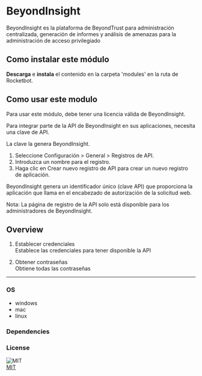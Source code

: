 



# BeyondInsight
  
BeyondInsight es la plataforma de BeyondTrust para administración centralizada, generación de informes y análisis de amenazas para la administración de acceso privilegiado

## Como instalar este módulo
  
__Descarga__ e __instala__ el contenido en la carpeta 'modules' en la ruta de Rocketbot.  


## Como usar este modulo
Para usar este módulo, debe tener una licencia válida de BeyondInsight.

Para integrar parte de la API de BeyondInsight en sus aplicaciones, necesita una clave de API.

La clave la genera BeyondInsight.

1. Seleccione Configuración > General > Registros de API.
2. Introduzca un nombre para el registro.
3. Haga clic en Crear nuevo registro de API para crear un nuevo registro de aplicación.

BeyondInsight genera un identificador único (clave API) que proporciona la aplicación que llama en el encabezado de autorización de la solicitud web.

Nota: La página de registro de la API solo está disponible para los administradores de BeyondInsight.


## Overview


1. Establecer credenciales  
Establece las credenciales para tener disponible la API

2. Obtener contraseñas  
Obtiene todas las contraseñas  




----
### OS

- windows
- mac
- linux

### Dependencies

### License
  
![MIT](https://camo.githubusercontent.com/107590fac8cbd65071396bb4d04040f76cde5bde/687474703a2f2f696d672e736869656c64732e696f2f3a6c6963656e73652d6d69742d626c75652e7376673f7374796c653d666c61742d737175617265)  
[MIT](http://opensource.org/licenses/mit-license.ph)